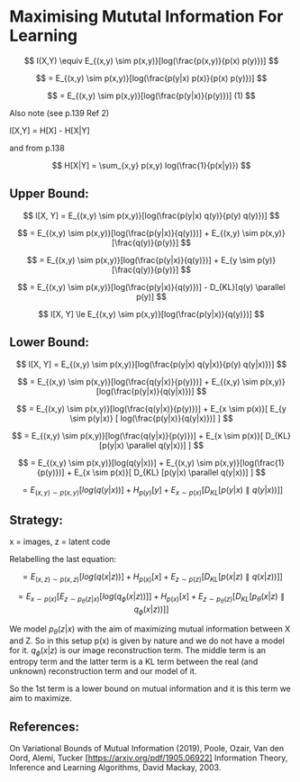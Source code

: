 # Maximising Mututal Information For Learning

$$
I(X,Y) \equiv E_{(x,y) \sim p(x,y)}[log(\frac{p(x,y)}{p(x) p(y)})]
$$

$$
= E_{(x,y) \sim p(x,y)}[log(\frac{p(y|x) p(x)}{p(x) p(y)})]
$$

$$
= E_{(x,y) \sim p(x,y)}[log(\frac{p(y|x)}{p(y)})] (1)
$$

Also note (see p.139 Ref 2)

I[X,Y] = H[X] - H[X|Y]

and from p.138

$$
H[X|Y] = \sum_{x,y} p(x,y) log(\frac{1}{p(x|y)})
$$

## Upper Bound:

$$
I[X, Y] = E_{(x,y) \sim p(x,y)}[log(\frac{p(y|x) q(y)}{p(y) q(y)})]
$$

$$
= E_{(x,y) \sim p(x,y)}[log(\frac{p(y|x)}{q(y)})] + E_{(x,y) \sim p(x,y)}[\frac{q(y)}{p(y)}]
$$

$$
= E_{(x,y) \sim p(x,y)}[log(\frac{p(y|x)}{q(y)})] + E_{y \sim p(y)}[\frac{q(y)}{p(y)}]
$$

$$
= E_{(x,y) \sim p(x,y)}[log(\frac{p(y|x)}{q(y)})] - D_{KL}[q(y) \parallel p(y)]
$$

$$
I[X, Y]  \le E_{(x,y) \sim p(x,y)}[log(\frac{p(y|x)}{q(y)})]
$$

## Lower Bound:

$$
I[X, Y] = E_{(x,y) \sim p(x,y)}[log(\frac{p(y|x) q(y|x)}{p(y) q(y|x)})]
$$

$$
= E_{(x,y) \sim p(x,y)}[log(\frac{q(y|x)}{p(y)})] + E_{(x,y) \sim p(x,y)}[log(\frac{p(y|x)}{q(y|x)})]
$$

$$
= E_{(x,y) \sim p(x,y)}[log(\frac{q(y|x)}{p(y)})] + E_{x \sim p(x)}[ E_{y \sim p(y|x)} [ log(\frac{p(y|x)}{q(y|x)})] ]
$$

$$
= E_{(x,y) \sim p(x,y)}[log(\frac{q(y|x)}{p(y)})] + E_{x \sim p(x)}[ D_{KL} [p(y|x) \parallel q(y|x))] ]
$$

$$
= E_{(x,y) \sim p(x,y)}[log(q(y|x))] + E_{(x,y) \sim p(x,y)}[log(\frac{1}{p(y)})] + E_{x \sim p(x)}[ D_{KL} [p(y|x) \parallel q(y|x))] ]
$$

$$
= E_{(x,y) \sim p(x,y)}[log(q(y|x))] + H_{p(y)}[y] + E_{x \sim p(x)}[ D_{KL} [p(y|x) \parallel q(y|x))] ]
$$


## Strategy:

x = images, z = latent code

Relabelling the last equation:

$$
= E_{(x,z) \sim p(x,z)}[log(q(x|z))] + H_{p(x)}[x] + E_{z \sim p(z)}[ D_{KL} [p(x|z) \parallel q(x|z))] ]
$$

$$
= E_{x \sim p(x)}[ E_{z \sim p_\theta(z|x)}[log(q_\phi(x|z))] ] + H_{p(x)}[x] + E_{z \sim p_\theta(z)}[ D_{KL} [p_\theta(x|z) \parallel q_\phi(x|z))] ]
$$

We model $p_\theta(z|x)$ with the aim of maximizing mutual information between X and Z. So in this setup p(x) is given by nature and we do not have a model for it. $q_\phi(x|z)$ is our image reconstruction term. The middle term is an entropy term and the latter term is a KL term between the real (and unknown) reconstruction term and our model of it.

So the 1st term is a lower bound on mutual information and it is this term we aim to maximize.


## References:

On Variational Bounds of Mutual Information (2019), Poole, Ozair, Van den Oord, Alemi, Tucker
[https://arxiv.org/pdf/1905.06922]
Information Theory, Inference and Learning Algorithms, David Mackay, 2003.
